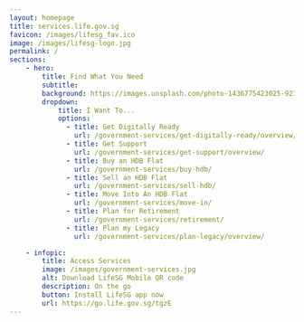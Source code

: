 ```yaml
---
layout: homepage
title: services.life.gov.sg
favicon: /images/lifesg_fav.ico
image: /images/lifesg-logo.jpg
permalink: /
sections:
    - hero:
        title: Find What You Need
        subtitle: 
        background: https://images.unsplash.com/photo-1436775423025-9233051c49d4?ixlib=rb-1.2.1&ixid=eyJhcHBfaWQiOjEyMDd9&auto=format&fit=crop&w=1567&q=80
        dropdown:
            title: I Want To...
            options:
              - title: Get Digitally Ready
                url: /government-services/get-digitally-ready/overview/
              - title: Get Support
                url: /government-services/get-support/overview/
              - title: Buy an HDB Flat
                url: /government-services/buy-hdb/
              - title: Sell an HDB Flat
                url: /government-services/sell-hdb/
              - title: Move Into An HDB Flat
                url: /government-services/move-in/
              - title: Plan for Retirement
                url: /government-services/retirement/
              - title: Plan my Legacy
                url: /government-services/plan-legacy/overview/

    - infopic:
        title: Access Services
        image: /images/government-services.jpg
        alt: Download LifeSG Mobile QR code
        description: On the go
        button: Install LifeSG app now
        url: https://go.life.gov.sg/tgzE
---
```

<meta name="viewport" content="width=device-width, initial-scale=1.0">
